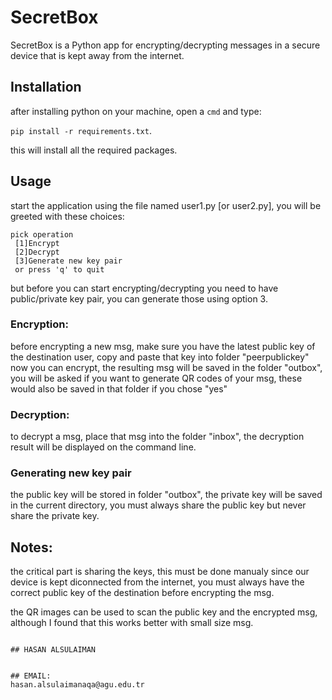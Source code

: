 # SecretBox

SecretBox is a Python app for encrypting/decrypting messages in a secure device that is kept away from the internet.

## Installation

after installing python on your machine, open a ```cmd``` and type:

```pip install -r requirements.txt```.

this will install all the required packages.

## Usage

start the application using the file named user1.py [or user2.py], you will be greeted with these choices:
```
pick operation
 [1]Encrypt
 [2]Decrypt
 [3]Generate new key pair
 or press 'q' to quit
```
but before you can start encrypting/decrypting you need to have public/private key pair, you can generate those using option 3.

### Encryption:
before encrypting a new msg, make sure you have the latest public key of the destination user, copy and paste that key into folder "peerpublickey"
now you can encrypt, the resulting msg will be saved in the folder "outbox",
you will be asked if you want to generate QR codes of your msg, these would also be saved in that folder if you chose "yes"

### Decryption:
to decrypt a msg, place that msg into the folder "inbox", the decryption result will be displayed on the command line.

### Generating new key pair
the public key will be stored in folder "outbox", the private key will be saved in the current directory, you must always share the public key but never share the private key.

## Notes:
the critical part is sharing the keys, this must be done manualy since our device is kept diconnected from the internet, you must always have the correct public key of the destination before encrypting the msg.

the QR images can be used to scan the public key and the encrypted msg, although I found that this works better with small size msg.

```

## HASAN ALSULAIMAN


## EMAIL:
hasan.alsulaimanaqa@agu.edu.tr
